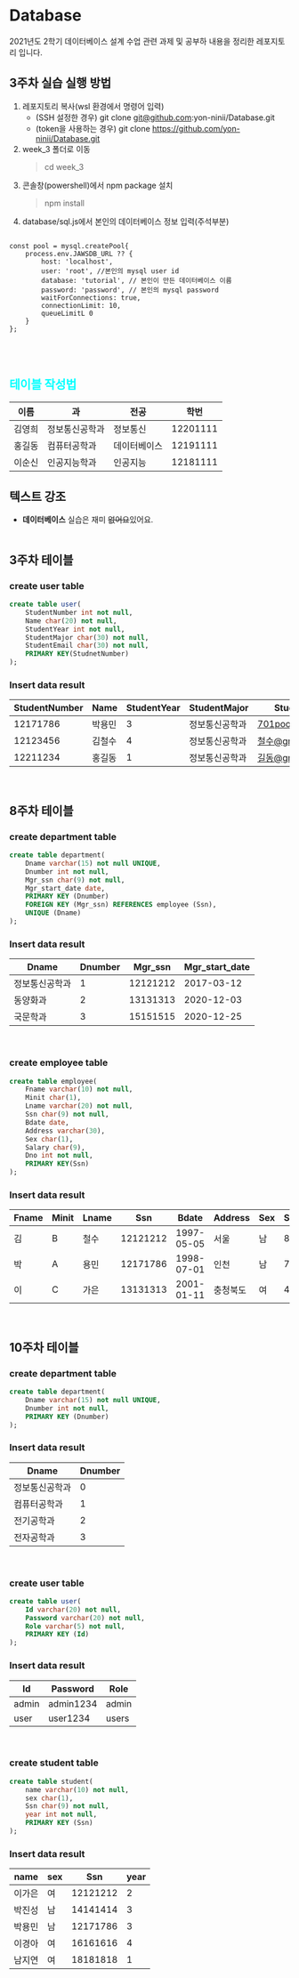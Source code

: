 # Database

2021년도 2학기 데이터베이스 설계 수업 관련 과제 및 공부하 내용을 정리한 레포지토리 입니다.

## 3주차 실습 실행 방법

1. 레포지토리 복사(wsl 환경에서 명령어 입력)
   - (SSH 설정한 경우) git clone git@github.com:yon-ninii/Database.git
   - (token을 사용하는 경우) git clone https://github.com/yon-ninii/Database.git
2. week_3 폴더로 이동
   > cd week_3
3. 콘솔창(powershell)에서 npm package 설치
   > npm install
4. database/sql.js에서 본인의 데이터베이스 정보 입력(주석부분)
<pre>
<code>
const pool = mysql.createPool{
    process.env.JAWSDB_URL ?? {
        host: 'localhost',
        user: 'root', //본인의 mysql user id
        database: 'tutorial', // 본인이 만든 데이터베이스 이름
        password: 'password', // 본인의 mysql password
        waitForConnections: true,
        connectionLimit: 10,
        queueLimitL 0
    }
};
</code>
</pre>

<br>

## <span style="color:cyan">테이블 작성법</span>

| 이름   | 과             | 전공         | 학번     |
| ------ | -------------- | ------------ | -------- |
| 김영희 | 정보통신공학과 | 정보통신     | 12201111 |
| 홍길동 | 컴퓨터공학과   | 데이터베이스 | 12191111 |
| 이순신 | 인공지능학과   | 인공지능     | 12181111 |

## 텍스트 강조

- **데이터베이스** 실습은 재미 ~~없어요~~있어요.
  <br><br>

## **3주차 테이블**

### create user table

```sql
create table user(
    StudentNumber int not null,
    Name char(20) not null,
    StudentYear int not null,
    StudentMajor char(30) not null,
    StudentEmail char(30) not null,
    PRIMARY KEY(StudnetNumber)
);
```

### Insert data result

| StudentNumber | Name   | StudentYear | StudentMajor   | StudentEmail      |
| ------------- | ------ | ----------- | -------------- | ----------------- |
| 12171786      | 박용민 | 3           | 정보통신공학과 | 701pooh@naver.com |
| 12123456      | 김철수 | 4           | 정보통신공학과 | 철수@gmail.com    |
| 12211234      | 홍길동 | 1           | 정보통신공학과 | 길동@gmail.com    |

<br>

## **8주차 테이블**

### create department table

```sql
create table department(
    Dname varchar(15) not null UNIQUE,
    Dnumber int not null,
    Mgr_ssn char(9) not null,
    Mgr_start_date date,
    PRIMARY KEY (Dnumber)
    FOREIGN KEY (Mgr_ssn) REFERENCES employee (Ssn),
    UNIQUE (Dname)
);
```

### Insert data result

| Dname          | Dnumber | Mgr_ssn  | Mgr_start_date |
| -------------- | ------- | -------- | -------------- |
| 정보통신공학과 | 1       | 12121212 | 2017-03-12     |
| 동양화과       | 2       | 13131313 | 2020-12-03     |
| 국문학과       | 3       | 15151515 | 2020-12-25     |

<br>

### create employee table

```sql
create table employee(
    Fname varchar(10) not null,
    Minit char(1),
    Lname varchar(20) not null,
    Ssn char(9) not null,
    Bdate date,
    Address varchar(30),
    Sex char(1),
    Salary char(9),
    Dno int not null,
    PRIMARY KEY(Ssn)
);
```

### Insert data result

| Fname | Minit | Lname | Ssn      | Bdate      | Address  | Sex | Salary | Super_ssn | Dno |
| ----- | ----- | ----- | -------- | ---------- | -------- | --- | ------ | --------- | --- |
| 김    | B     | 철수  | 12121212 | 1997-05-05 | 서울     | 남  | 8000   | null      | 1   |
| 박    | A     | 용민  | 12171786 | 1998-07-01 | 인천     | 남  | 7000   | 12121212  | 1   |
| 이    | C     | 가은  | 13131313 | 2001-01-11 | 충청북도 | 여  | 4000   | 14141414  | 2   |

<br>

## **10주차 테이블**

### create department table

```sql
create table department(
    Dname varchar(15) not null UNIQUE,
    Dnumber int not null,
    PRIMARY KEY (Dnumber)
);
```

### Insert data result

| Dname          | Dnumber |
| -------------- | ------- |
| 정보통신공학과 | 0       |
| 컴퓨터공학과   | 1       |
| 전기공학과     | 2       |
| 전자공학과     | 3       |

<br>

### create user table

```sql
create table user(
    Id varchar(20) not null,
    Password varchar(20) not null,
    Role varchar(5) not null,
    PRIMARY KEY (Id)
);
```

### Insert data result

| Id    | Password  | Role  |
| ----- | --------- | ----- |
| admin | admin1234 | admin |
| user  | user1234  | users |

<br>

### create student table

```sql
create table student(
    name varchar(10) not null,
    sex char(1),
    Ssn char(9) not null,
    year int not null,
    PRIMARY KEY (Ssn)
);
```

### Insert data result

| name   | sex | Ssn      | year |
| ------ | --- | -------- | ---- |
| 이가은 | 여  | 12121212 | 2    |
| 박진성 | 남  | 14141414 | 3    |
| 박용민 | 남  | 12171786 | 3    |
| 이경아 | 여  | 16161616 | 4    |
| 남지연 | 여  | 18181818 | 1    |

<br>
